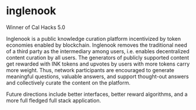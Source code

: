 # inglenook
Winner of Cal Hacks 5.0

Inglenook is a public knowledge curation platform incentivized by token economies enabled by blockchain. Inglenook removes the traditional need of a third party as the intermediary among users, i.e. enables decentralized content curation by all users. The generators of publicly supported content get rewarded with INK tokens and upvotes by users with more tokens carry more weight. Thus, network participants are encouraged to generate meaningful questions, valuable answers, and support thought-out answers and collectively curate the content on the platform.

Future directions include better interfaces, better reward algorithms, and a more full fledged full stack application.
